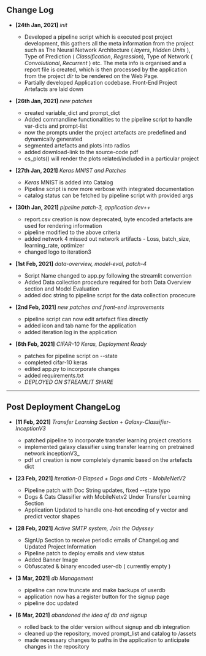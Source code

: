 ## Change Log

- **[24th Jan, 2021]**  _init_

  - Developed a pipeline script which is executed post project development, this gathers all the meta information from the project such as The Neural Network     Architecture ( _layers_, _Hidden Units_ ), Type of Prediction ( _Classification_, _Regression_), Type of Network ( _Convolutional_, _Recurrent_ ) etc. The meta info is organised and a report file is created, which is then processed by the application from the project _dir_ to be rendered on the Web Page.
  - Partially developed Application codebase. Front-End Project Artefacts are laid down 
  
- **[26th Jan, 2021]** _new patches_ 
  - created variable_dict and prompt_dict
  - Added commandline functionalities to the pipeline script to handle var-dicts and prompt-list
  - now the prompts under the project artefacts are predefined and dynamically generated
  - segmented artefacts and plots into radios
  - added download-link to the source-code pdf
  - cs_plots() will render the plots related/included in a particular project
  
- **[27th Jan, 2021]** _Keras MNIST and Patches_
  - _Keras_ MNIST is added into Catalog 
  - Pipeline script is now more verbose with integrated documentation
  - catalog status can be fetched by pipeline script with provided args 
  
- **[30th Jan, 2021]** _pipeline patch-3, application dev++_
  - report.csv creation is now deprecated, byte encoded artefacts are used for rendering information
  - pipeline modified to the above criteria
  - added network 4 missed out network artifacts - Loss, batch_size, learning_rate, optimizer
  - changed logo to iteration3
  
- **[1st Feb, 2021]** _data-overview, model-eval, patch-4_

  - Script Name changed to app.py following the streamlit convention
  - Added Data collection procedure required for both Data Overview section and Model Evaluation
  - added doc string to pipeline script for the data collection procecure

- **[2nd Feb, 2021]** _new patches and front-end improvements_ 

    - pipeline script can now edit artefact files directly 
    - added icon and tab name for the application
    - added iteration log in the application
    
- **[6th Feb, 2021]** _CIFAR-10 Keras, Deployment Ready_
  
    - patches for pipeline script on --state
    - completed cifar-10 keras 
    - edited app.py to incorporate changes
    - added requirements.txt 
    - *DEPLOYED ON STREAMLIT SHARE*
    
***

## Post Deployment ChangeLog 

- **[11 Feb, 2021]** _Transfer Learning Section + Galaxy-Classifier-InceptionV3_
  
    - patched pipeline to incorporate transfer learning project creations 
    - implemented galaxy classifier using transfer learning on pretrained network inceptionV3_ 
    - pdf url creation is now completely dynamic based on the artefacts dict

* **[23 Feb, 2021]** _Iteration-0 Elapsed + Dogs and Cats - MobileNetV2_

    * Pipeline patch with Doc String updates, fixed --state typo
    * Dogs & Cats Classifier with MobileNetv2 Under Transfer Learning Section 
    * Application Updated to handle one-hot encoding of y vector and predict vector shapes 

* **[28 Feb, 2021]** _Active SMTP system, Join the Odyssey_
    * SignUp Section to receive periodic emails of ChangeLog and Updated Project Information
    * Pipeline patch to deploy emails and view status
    * Added Banner Image
    * Obfuscated & binary encoded user-db ( currently empty )


* **[3 Mar, 2021]** _db Management_

    * pipeline can now truncate and make backups of userdb 
    * application now has a register button for the signup page
    * pipeline doc updated 

* **[6 Mar, 2021]** _abandoned the idea of db and signup_

    * rolled back to the older version without signup and db integration 
    * cleaned up the repository, moved prompt_list and catalog to /assets 
    * made necessary changes to paths in the application to anticipate changes in the repository 


